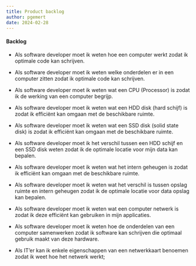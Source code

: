 ```yaml
---
title: Product backlog
author: pgemert
date: 2024-02-28
---
```


#### Backlog

- Als software developer moet ik weten hoe een computer werkt zodat ik optimale code kan schrijven.

- Als software developer moet ik weten welke onderdelen er in een computer zitten zodat ik optimale code kan schrijven.

- Als software developer moet ik weten wat een CPU (Processor) is zodat ik de werking van een computer begrijp.

- Als software developer moet ik weten wat een HDD disk (hard schijf) is zodat ik efficiënt kan omgaan met de beschikbare ruimte.

- Als software developer moet ik weten wat een SSD disk (solid state disk) is zodat ik efficiënt kan omgaan met de beschikbare ruimte.

- Als software developer moet ik het verschil tussen een HDD schijf en een SSD disk weten zodat ik de optimale locatie voor mijn data kan bepalen.

- Als software developer moet ik weten wat het intern geheugen is zodat ik efficiënt kan omgaan met de beschikbare ruimte.

- Als software developer moet ik weten wat het verschil is tussen opslag ruimte en intern geheugen zodat ik de optimale locatie voor data opslag kan bepalen.

- Als software developer moet ik weten wat een computer netwerk is zodat ik deze efficiënt kan gebruiken in mijn applicaties.

- Als software developer moet ik weten hoe de onderdelen van een computer samenwerken zodat ik software kan schrijven die optimaal gebruik maakt van deze hardware.

- Als IT’er kan ik enkele eigenschappen van een netwerkkaart benoemen zodat ik weet hoe het netwerk werkt;